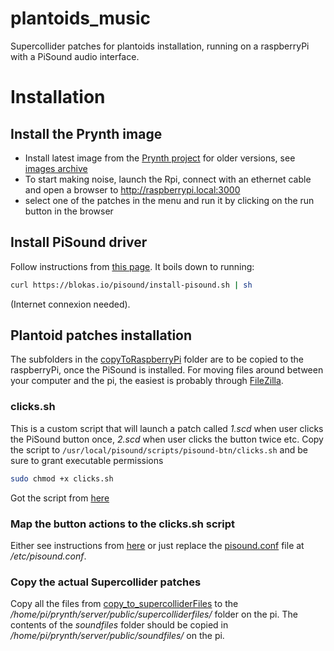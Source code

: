# plantoids_music
Supercollider patches for plantoids installation, running on a raspberryPi with a PiSound audio interface.

# Installation

## Install the Prynth image
- Install latest image from the [Prynth project](https://prynth.github.io/create/create.html)
for older versions, see [images archive](http://idmil.org/pubfiles/software/prynth/)
- To start making noise, launch the Rpi, connect with an ethernet cable and open a browser to http://raspberrypi.local:3000
- select one of the patches in the menu and run it by clicking on the run button in the browser

## Install PiSound driver
Follow instructions from [this page](https://www.blokas.io/pisound/docs/Software/).
It boils down to running:

```bash
curl https://blokas.io/pisound/install-pisound.sh | sh
```

(Internet connexion needed).


## Plantoid patches installation

The subfolders in the [copyToRaspberryPi](copyToRaspberryPi) folder are to be copied to the raspberryPi, once the PiSound is installed. For moving files around between your computer and the pi, the easiest is probably through [FileZilla](https://www.raspberrypi.org/documentation/remote-access/ssh/sftp.md).

### clicks.sh
This is a custom script that will launch a patch called *1.scd* when user clicks the PiSound button once, *2.scd* when user clicks the button twice etc.
Copy the script to ```/usr/local/pisound/scripts/pisound-btn/clicks.sh``` and be sure to grant executable permissions

```bash
sudo chmod +x clicks.sh
```
Got the script from [here](https://github.com/poetaster/pisound-prynth/blob/master/usr/local/pisound/scripts/pisound-btn/clicks.sh)

### Map the button actions to the clicks.sh script
Either see instructions from [here](https://www.blokas.io/pisound/docs/The-Button/)
or just replace the [pisound.conf](copyToRaspberryPi/copy_to_etc/pisound.conf) file at */etc/pisound.conf*.

### Copy the actual Supercollider patches
Copy all the files from [copy_to_supercolliderFiles](copyToRaspberryPi/copy_to_supercolliderFiles) to the */home/pi/prynth/server/public/supercolliderfiles/* folder on the pi.
The contents of the *soundfiles* folder should be copied in */home/pi/prynth/server/public/soundfiles/* on the pi.

 
